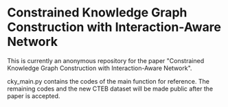 # Constrained Knowledge Graph Construction with Interaction-Aware Network
This is currently an anonymous repository for the paper "Constrained Knowledge Graph Construction with Interaction-Aware Network".

cky_main.py contains the codes of the main function for reference. The remaining codes and the new CTEB dataset will be made public after the paper is accepted.
